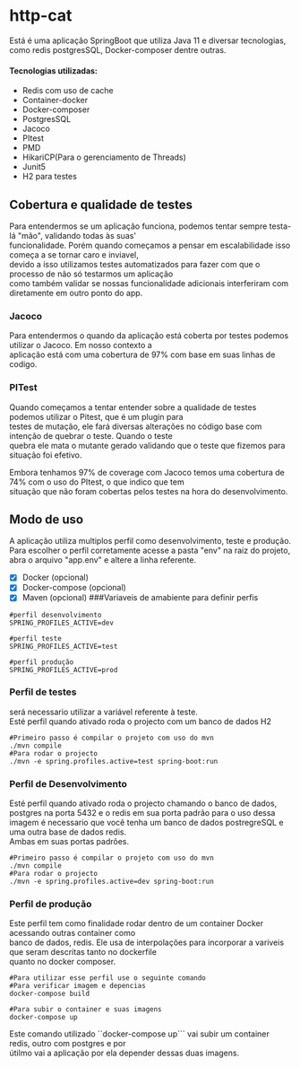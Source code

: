# http-cat
  Está é uma aplicação SpringBoot que utiliza Java 11 e diversar tecnologias, como redis
postgresSQL, Docker-composer dentre outras.
#### Tecnologias utilizadas:  
 - Redis com uso de cache
 - Container-docker
 - Docker-composer
 - PostgresSQL
 - Jacoco
 - PItest
 - PMD
 - HikariCP(Para o gerenciamento de Threads)
 - Junit5
 - H2 para testes
## Cobertura e qualidade de testes
Para entendermos se um aplicação funciona, podemos tentar sempre testa-lá "mão", validando todas às suas'       
funcionalidade. Porém quando começamos a pensar em escalabilidade isso começa a se tornar caro e inviavel,      
devido a isso utilizamos testes automatizados para fazer com que o processo de não só testarmos um aplicação        
como também validar se nossas funcionalidade adicionais interferiram com diretamente em outro ponto do app.

 ### Jacoco
Para entendermos o quando da aplicação está coberta por testes podemos utilizar o Jacoco. Em nosso contexto a       
aplicação está com uma cobertura de 97% com base em suas linhas de codigo.

 ### PITest
Quando começamos a tentar entender sobre a qualidade de testes podemos utilizar o Pitest, que é um plugin para      
testes de mutação, ele fará diversas alterações no código base com intenção de quebrar o teste. Quando o teste      
quebra ele mata o mutante gerado validando que o teste que fizemos para situação foi efetivo.

Embora tenhamos 97% de coverage com Jacoco temos uma cobertura de 74% com o uso do PItest, o que indico que tem         
situação que não foram cobertas pelos testes na hora do desenvolvimento. 

## Modo de uso
A aplicação utiliza multiplos perfil como desenvolvimento, teste e produção.        
Para escolher o perfil corretamente acesse a pasta "env" na raiz do projeto,        abra  o arquivo "app.env" e altere a linha referente.

 - [x] Docker (opcional)
 - [x] Docker-compose (opcional)
 - [x] Maven (opcional)
 ###Variaveis de amabiente para definir perfis
```
#perfil desenvolvimento
SPRING_PROFILES_ACTIVE=dev

#perfil teste
SPRING_PROFILES_ACTIVE=test

#perfil produção
SPRING_PROFILES_ACTIVE=prod
```
### Perfil de testes 

será necessario utilizar a variável referente à teste.      
Esté perfil quando ativado roda o projecto com um banco de dados H2
```
#Primeiro passo é compilar o projeto com uso do mvn
./mvn compile
#Para rodar o projecto
./mvn -e spring.profiles.active=test spring-boot:run
```      
### Perfil de Desenvolvimento
Esté perfil quando ativado roda o projecto chamando o banco de dados,       postgres na porta 5432 e o redis em sua porta padrão
para o uso dessa imagem é necessario que você tenha um banco de dados postregreSQL e uma outra base de dados redis.     
Ambas em suas portas padrões.
```
#Primeiro passo é compilar o projeto com uso do mvn
./mvn compile
#Para rodar o projecto
./mvn -e spring.profiles.active=dev spring-boot:run
```      
### Perfil de produção
Este perfil tem como finalidade rodar dentro de um container Docker acessando outras container como         
banco de dados, redis. Ele usa de interpolações para incorporar a variveis que seram descritas tanto no dockerfile      
quanto no docker composer.
```
#Para utilizar esse perfil use o seguinte comando
#Para verificar imagem e depencias
docker-compose build

#Para subir o container e suas imagens
docker-compose up
```
Este comando utilizado ``docker-compose up``` vai subir um container redis, outro com postgres e por        
útilmo vai a aplicação por ela depender dessas duas imagens. 
  